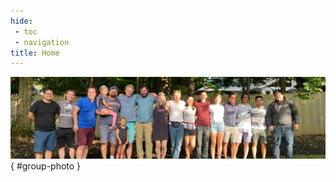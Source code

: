 ```yaml
---
hide:
 - toc
 - navigation
title: Home
---
```


![](assets/images/group_photo.jpg){ #group-photo }

